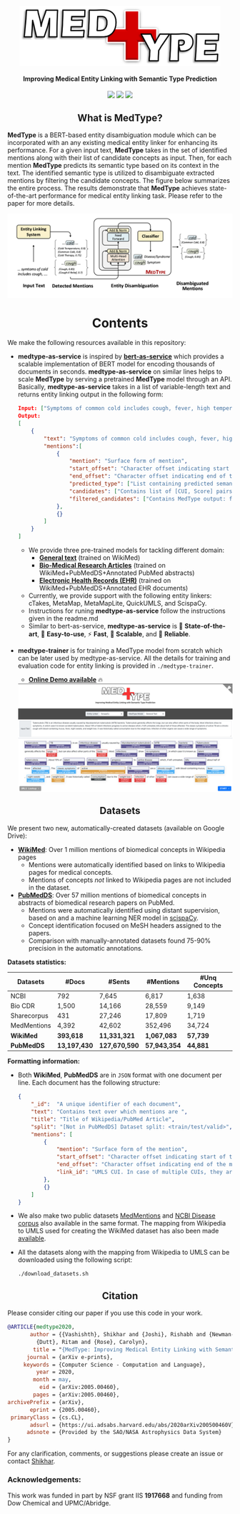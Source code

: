 <h1 align="center">
  <img align="center" width="450" src="./images/logo.png" alt="...">
</h1>


<h4 align="center">Improving Medical Entity Linking with Semantic Type Prediction</h4>

<p align="center">
  <a href="https://arxiv.org/abs/2005.00460"><img src="http://img.shields.io/badge/Paper-PDF-red.svg"></a>
  <a href="https://medtype.github.io"><img src="http://img.shields.io/badge/Demo-Live-green.svg"></a>
  <a href="https://github.com/svjan5/medtype/blob/master/LICENSE">
    <img src="https://img.shields.io/badge/License-Apache%202.0-blue.svg">
  </a>
</p>

<h2 align="center">
  What is MedType?
</h2>

**MedType** is a BERT-based entity disambiguation module which can be incorporated with an any existing medical entity linker for enhancing its performance. For a given input text, **MedType** takes in the set of identified mentions along with their list of candidate concepts as input. Then, for each mention **MedType** predicts its semantic type based on its context in the text. The identified semantic type is utilized to disambiguate extracted mentions by filtering the candidate concepts. The figure below summarizes the entire process. The results demonstrate that **MedType** achieves state-of-the-art performance for medical entity linking task. Please refer to the paper for more details. 

<img align="center"  src="./images/overview.png" alt="...">

<h1 align="center">
  Contents
</h1>

We make the following resources available in this repository:

* **medtype-as-service** is inspired by [**bert-as-service**](<https://github.com/hanxiao/bert-as-service>) which provides a scalable implementation of BERT model for encoding thousands of documents in seconds. **medtype-as-service** on similar lines helps to scale **MedType** by serving a pretrained **MedType** model through an API. Basically, **medtype-as-service** takes in a list of variable-length text and returns entity linking output in the following form:

  ```json
  Input: ["Symptoms of common cold includes cough, fever, high temperature and nausea."]
  Output: 
  [
      {
          "text": "Symptoms of common cold includes cough, fever, high temperature and nausea.",
          "mentions":[
              {
                  "mention": "Surface form of mention",
                  "start_offset": "Character offset indicating start of the mention",
                  "end_offset": "Character offset indicating end of the mention",
                  "predicted_type": ["List containing predicted semantic types for the mention"],
                  "candidates": ["Contains list of [CUI, Score] pairs given by base entity linker"],
                  "filtered_candidates": ["Contains MedType output: filtered list of [CUI, Score] pairs based on mention's predicted semantic types"]
              },
              {}
          ]
      }   
  ]
  ```

  * We provide three pre-trained models for tackling different domain:
    - [**General text**](https://drive.google.com/file/d/15vKHwzEa_jcipyEDClNSzJguPxk0VOC7/view?usp=sharing) (trained on WikiMed)
    - [**Bio-Medical Research Articles**](https://drive.google.com/file/d/1So-FMFyPMup84VvbWqH7Cars8jfjEIx_/view?usp=sharing) (trained on WikiMed+PubMedDS+Annotated PubMed abstracts)
    - [**Electronic Health Records (EHR)**](https://drive.google.com/file/d/1t2QlpEWnHOMdts4h3y55hVA9Wh2ZbjKi/view?usp=sharing) (trained on WikiMed+PubMedDS+Annotated EHR documents)
  * Currently, we provide support with the following entity linkers: cTakes, MetaMap, MetaMapLite, QuickUMLS, and ScispaCy. 
  * Instructions for runing **medtype-as-service** follow the instructions given in the readme.md
  * Similar to bert-as-service, **medtype-as-service** is :telescope: **State-of-the-art**, :hatching_chick: **Easy-to-use**, :zap: **Fast**, :octopus: **Scalable**, and :gem: **Reliable**.

* **medtype-trainer** is for training a MedType model from scratch which can be later used by medtype-as-service. All the details for training and evaluation code for entity linking is provided in `./medtype-trainer`. 

  * **[Online Demo available](https://medtype.github.io)** :fire:
  <img align="center"  src="./images/demo.png" alt="...">

<h2 align="center">
  Datasets
</h2>

We present two new, automatically-created datasets (available on Google Drive):
* **[WikiMed](https://drive.google.com/open?id=16suJCinjfYhw1u1S-gPFmGFQZD331u7I)**: Over 1 million mentions of biomedical concepts in Wikipedia pages
  * Mentions were automatically identified based on links to Wikipedia pages for medical concepts.
  * Mentions of concepts _not_ linked to Wikipedia pages are not included in the dataset.
* **[PubMedDS](https://drive.google.com/file/d/16mEFpCHhFGuQ7zYRAp2PP3XbAFq9MwoM/view?usp=sharing)**: Over 57 million mentions of biomedical concepts in abstracts of biomedical research papers on PubMed.
  * Mentions were automatically identified using distant supervision, based on and a machine learning NER model in [scispaCy](https://allenai.github.io/scispacy/).
  * Concept identification focused on MeSH headers assigned to the papers.
  * Comparison with manually-annotated datasets found 75-90% precision in the automatic annotations.


**Datasets statistics:** 
 
   | Datasets | \#Docs | \#Sents | \#Mentions | #Unq Concepts |
   | -------- | ------ | ------- | ---------- | ------------- |
   | NCBI    | 792    | 7,645    | 6,817    | 1,638 |
   | Bio CDR    | 1,500    | 14,166    | 28,559    | 9,149 |
   | Sharecorpus    | 431    | 27,246    | 17,809    | 1,719 |
   | MedMentions    | 4,392    | 42,602    | 352,496    | 34,724 |
   | **WikiMed** | **393,618** | **11,331,321** | **1,067,083** | **57,739** |
   | **PubMedDS** | **13,197,430** | **127,670,590**  |  **57,943,354** | **44,881** |

**Formatting information:**

  * Both **WikiMed**, **PubMedDS** are in `JSON` format with one document per line. Each document has the following structure:

    ```json
    {
        "_id":  "A unique identifier of each document",
        "text": "Contains text over which mentions are ",
        "title": "Title of Wikipedia/PubMed Article",
        "split": "[Not in PubMedDS] Dataset split: <train/test/valid>",
        "mentions": [
            {
                "mention": "Surface form of the mention",
                "start_offset": "Character offset indicating start of the mention",
                "end_offset": "Character offset indicating end of the mention",
                "link_id": "UMLS CUI. In case of multiple CUIs, they are concatenated using '|', i.e., CUI1|CUI2|..."
            },
            {}
        ]
    }
    ```

  * We also make two public datasets [MedMentions](https://drive.google.com/open?id=1E_cSs3GJy84oATsMBYE7xMEoif-f4Ei6) and [NCBI Disease corpus](https://drive.google.com/open?id=1SawFWcHgXSwQu-CA5tb46XCbNRIXo4Sf) also available in the same format. The mapping from Wikipedia to UMLS used for creating the WikiMed dataset has also been made [available](https://drive.google.com/file/d/1WjSEn2UNoYgpWcRI2Up2eRXIsnSvEnna/view?usp=sharing).

  * All the datasets along with the mapping from Wikipedia to UMLS can be downloaded using the following script:

    ```shell
    ./download_datasets.sh
    ```

<h2 align="center">
  Citation
</h2>


Please consider citing our paper if you use this code in your work.

```bibtex
@ARTICLE{medtype2020,
       author = {{Vashishth}, Shikhar and {Joshi}, Rishabh and {Newman-Griffis}, Denis and
         {Dutt}, Ritam and {Rose}, Carolyn},
        title = "{MedType: Improving Medical Entity Linking with Semantic Type Prediction}",
      journal = {arXiv e-prints},
     keywords = {Computer Science - Computation and Language},
         year = 2020,
        month = may,
          eid = {arXiv:2005.00460},
        pages = {arXiv:2005.00460},
archivePrefix = {arXiv},
       eprint = {2005.00460},
 primaryClass = {cs.CL},
       adsurl = {https://ui.adsabs.harvard.edu/abs/2020arXiv200500460V},
      adsnote = {Provided by the SAO/NASA Astrophysics Data System}
}
```

For any clarification, comments, or suggestions please create an issue or contact [Shikhar](http://shikhar-vashishth.github.io).

### Acknowledgements:

This work was funded in part by NSF grant IIS **1917668** and funding from Dow Chemical and UPMC/Abridge.
